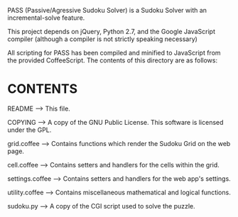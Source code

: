 PASS (Passive/Agressive Sudoku Solver) is a Sudoku Solver with an
incremental-solve feature.

This project depends on jQuery, Python 2.7, and the Google JavaScript
compiler (although a compiler is not strictly speaking necessary)

All scripting for PASS has been compiled and minified to JavaScript
from the provided CoffeeScript. The contents of this directory are as
follows:

CONTENTS
========

README --> This file.

COPYING --> A copy of the GNU Public License. This software is
licensed under the GPL.
            
grid.coffee --> Contains functions which render the Sudoku Grid on the web
                page.
                
cell.coffee --> Contains setters and handlers for the cells within the grid.

settings.coffee --> Contains setters and handlers for the web app's settings.

utility.coffee --> Contains miscellaneous mathematical and logical functions.

sudoku.py --> A copy of the CGI script used to solve the puzzle.

